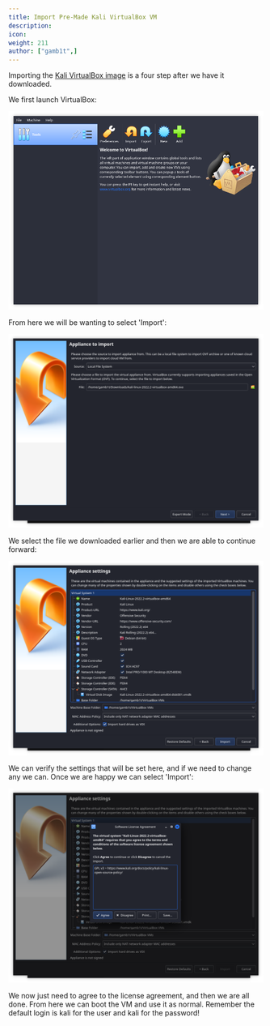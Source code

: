 ```yaml
---
title: Import Pre-Made Kali VirtualBox VM
description:
icon:
weight: 211
author: ["gamb1t",]
---
```


Importing the [Kali VirtualBox image](/get-kali/#kali-virtual-machines) is a four step after we have it downloaded.

We first launch VirtualBox:

![](import-vbox-1.png)

From here we will be wanting to select 'Import':

![](import-vbox-2.png)

We select the file we downloaded earlier and then we are able to continue forward:

![](import-vbox-3.png)

We can verify the settings that will be set here, and if we need to change any we can. Once we are happy we can select 'Import':

![](import-vbox-4.png)

We now just need to agree to the license agreement, and then we are all done. From here we can boot the VM and use it as normal. Remember the default login is kali for the user and kali for the password!
